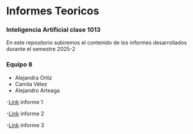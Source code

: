 # Informes Teoricos 
### Inteligencia Artificial clase **1013**

En este repositorio subiremos el contenido de los informes desarrollados durante el semestre 2025-2

### Equipo 8
- Alejandra Ortíz
- Camila Vélez
- Alejandro Arteaga

-[Link]() informe 1

-[Link]() informe 2

-[Link]() informe 3
